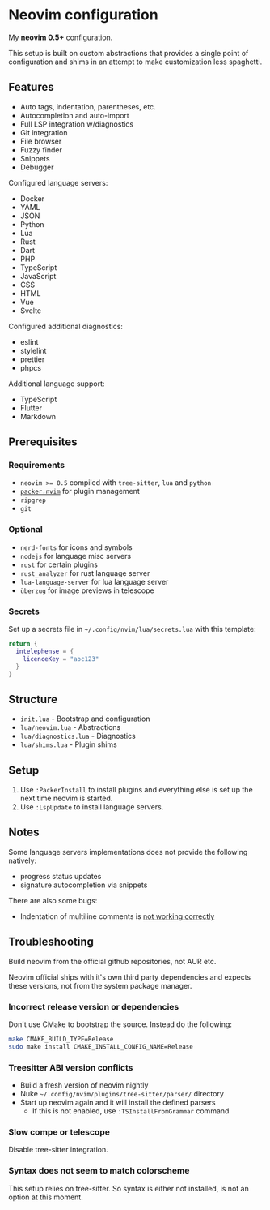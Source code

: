 # Neovim configuration

My **neovim 0.5+** configuration.

This setup is built on custom abstractions that provides a single point of
configuration and shims in an attempt to make customization less spaghetti.

## Features

* Auto tags, indentation, parentheses, etc.
* Autocompletion and auto-import
* Full LSP integration w/diagnostics
* Git integration
* File browser
* Fuzzy finder
* Snippets
* Debugger

Configured language servers:

* Docker
* YAML
* JSON
* Python
* Lua
* Rust
* Dart
* PHP
* TypeScript
* JavaScript
* CSS
* HTML
* Vue
* Svelte

Configured additional diagnostics:

* eslint
* stylelint
* prettier
* phpcs

Additional language support:

* TypeScript
* Flutter
* Markdown

## Prerequisites

### Requirements

- `neovim >= 0.5` compiled with `tree-sitter`, `lua` and `python`
- [`packer.nvim`](https://github.com/wbthomason/packer.nvim) for plugin management
- `ripgrep`
- `git`

### Optional

- `nerd-fonts` for icons and symbols
- `nodejs` for language misc servers
- `rust` for certain plugins
- `rust_analyzer` for rust language server
- `lua-language-server` for lua language server
- `überzug` for image previews in telescope

### Secrets

Set up a secrets file in `~/.config/nvim/lua/secrets.lua` with this template:

```lua
return {
  intelephense = {
    licenceKey = "abc123"
  }
}
```

## Structure

* `init.lua` - Bootstrap and configuration
* `lua/neovim.lua` - Abstractions
* `lua/diagnostics.lua` - Diagnostics
* `lua/shims.lua` - Plugin shims

## Setup

1. Use `:PackerInstall` to install plugins and everything else is set up the next time neovim is started.
2. Use `:LspUpdate` to install language servers.

## Notes

Some language servers implementations does not provide the following natively:

* progress status updates
* signature autocompletion via snippets

There are also some bugs:

* Indentation of multiline comments is [not working correctly](https://github.com/nvim-treesitter/nvim-treesitter/projects/6)

## Troubleshooting

Build neovim from the official github repositories, not AUR etc.

Neovim official ships with it's own third party dependencies and expects
these versions, not from the system package manager.

### Incorrect release version or dependencies

Don't use CMake to bootstrap the source. Instead do the following:

```bash
make CMAKE_BUILD_TYPE=Release
sudo make install CMAKE_INSTALL_CONFIG_NAME=Release
```

### Treesitter ABI version conflicts

* Build a fresh version of neovim nightly
* Nuke `~/.config/nvim/plugins/tree-sitter/parser/` directory
* Start up neovim again and it will install the defined parsers
  * If this is not enabled, use `:TSInstallFromGrammar` command

### Slow compe or telescope

Disable tree-sitter integration.

### Syntax does not seem to match colorscheme

This setup relies on tree-sitter. So syntax is either not installed,
is not an option at this moment.
